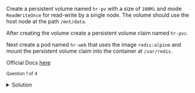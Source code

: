 
Create a persistent volume named `hr-pv` with a size of `100Mi` and mode `ReadWriteOnce` for read-write by a single node.
The volume should use the host node at the path `/mnt/data`.

After creating the volume create a persistent volume claim named `hr-pvc`.

Next create a pod named `hr-web` that uses the image `redis:alpine` and mount the persistent volume claim into the container at `/var/redis`.

Official Docs [here](https://kubernetes.io/docs/tasks/configure-pod-container/configure-persistent-volume-storage/)

<sub>Question 1 of 4</sub>
<details>
  <summary>Solution</summary>
  <p>Create pv.yaml with: 
  <code>
apiVersion: v1
kind: PersistentVolume
metadata:
  name: hr-pv
  labels:
    type: local
spec:
  storageClassName: manual
  capacity:
    storage: 100Mi
  accessModes:
    - ReadWriteOnce
  hostPath:
    path: "/mnt/data"
  </code>
and apply with:
<code>
kubectl apply -f pv.yaml
</code>
  </p>


</details>